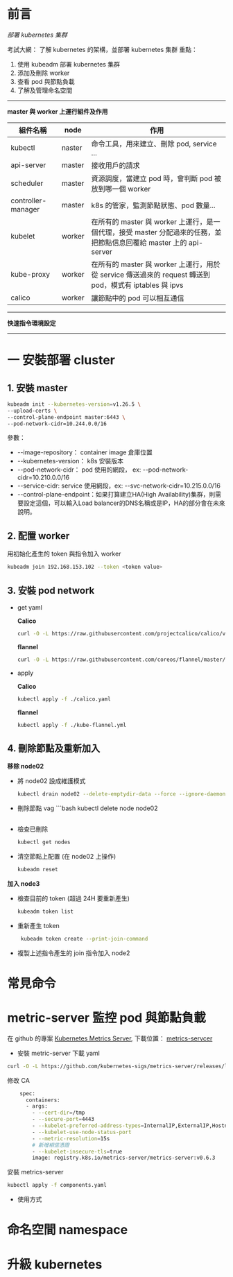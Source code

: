 # 前言

*部署 kubernetes 集群*

考試大網： 了解 kubernetes 的架構，並部署 kubernetes 集群
重點：
1. 使用 kubeadm 部署 kubernetes 集群
2. 添加及刪除 worker
3. 查看 pod 與節點負載
4. 了解及管理命名空間

---

**master 與 worker 上運行組件及作用**

| 組件名稱 | node | 作用 |
|---|---|---|
| kubectl | naster | 命令工具，用來建立、刪除 pod, service ... |
| api-server | master | 接收用戶的請求 |
| scheduler | master | 資源調度，當建立 pod 時，會判斷 pod 被放到哪一個 worker |
| controller-manager | master | k8s 的管家，監測節點狀態、pod 數量... |
| kubelet | worker | 在所有的 master 與 worker 上運行，是一個代理，接受 master 分配過來的任務，並把節點信息回覆給 master 上的 api-server |
| kube-proxy | worker| 在所有的 master 與 worker 上運行，用於從 service 傳送過來的 request 轉送到 pod，模式有 iptables 與 ipvs |
| calico | worker | 讓節點中的 pod 可以相互通信 |

---

**快速指令環境設定**




---

# 一 安裝部署 cluster

## 1. 安裝 master
```bash
kubeadm init --kubernetes-version=v1.26.5 \
--upload-certs \
--control-plane-endpoint master:6443 \
--pod-network-cidr=10.244.0.0/16

```
參數：
 * --image-repository： container image 倉庫位置
 * --kubernetes-version： k8s 安裝版本
 * --pod-network-cidr： pod 使用的網段， ex: --pod-network-cidr=10.210.0.0/16
 * --service-cidr:  service 使用網段，ex: --svc-network-cidr=10.215.0.0/16
 * --control-plane-endpoint：如果打算建立HA(High Availability)集群，則需要設定這個，可以輸入Load balancer的DNS名稱或是IP，HA的部分會在未來說明。

## 2. 配置 worker

用初始化產生的 token 與指令加入 worker
```bash
kubeadm join 192.168.153.102 --token <token value>
```

## 3. 安裝 pod network

* get yaml

  **Calico**
  ```bash
  curl -O -L https://raw.githubusercontent.com/projectcalico/calico/v3.25.0/manifests/calico.yaml
  ```
  **flannel**
  ```bash
  curl -O -L https://raw.githubusercontent.com/coreos/flannel/master/Documentation/kube-flannel.yml
  ```

* apply

  **Calico**
  ```bash
  kubectl apply -f ./calico.yaml
  ```
  **flannel**
  ```bash
  kubectl apply -f ./kube-flannel.yml
  ```

## 4. 刪除節點及重新加入

**移除 node02**
- 將 node02 設成維護模式
   ```bash
   kubectl drain node02 --delete-emptydir-data --force --ignore-daemonsets
   ```
- 刪除節點
  vag ```bash
   kubectl delete node node02
   ```
- 檢查已刪除
   ```bash
   kubectl get nodes
   ```

- 清空節點上配置 (在 node02 上操作)
   ```bash
   kubeadm reset
   ```
**加入 node3**
- 檢查目前的 token (超過 24H 要重新產生)
   ```bash
   kubeadm token list
   ```
- 重新產生 token
  ```bash
   kubeadm token create --print-join-command
  ```
- 複製上述指令產生的 join 指令加入 node2

# 常見命令

# metric-server 監控 pod 與節點負載
在 github 的專案 [Kubernetes Metrics Server](https://github.com/kubernetes-sigs/metrics-server), 下載位置： [metrics-servcer](https://github.com/kubernetes-sigs/metrics-server/releases/latest/download/components.yaml)

- 安裝 metric-server
下載 yaml
```bash
curl -O -L https://github.com/kubernetes-sigs/metrics-server/releases/latest/download/components.yaml
```

修改 CA
```bash
    spec:
      containers:
      - args:
        - --cert-dir=/tmp
        - --secure-port=4443
        - --kubelet-preferred-address-types=InternalIP,ExternalIP,Hostname
        - --kubelet-use-node-status-port
        - --metric-resolution=15s
        # 新增相信憑證
        - --kubelet-insecure-tls=true
        image: registry.k8s.io/metrics-server/metrics-server:v0.6.3

```

安裝 metrics-server
```bash
kubectl apply -f components.yaml
```

- 使用方式 


# 命名空間 namespace

# 升級 kubernetes
